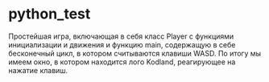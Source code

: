 # python_test

Простейшая игра, включающая в себя класс Player с функциями инициализации и движения и функцию main, содержащую в себе бесконечный цикл, в котором считываются клавиши WASD. По итогу мы имеем окно, в котором находится лого Kodland, реагирующее на нажатие клавиш.
